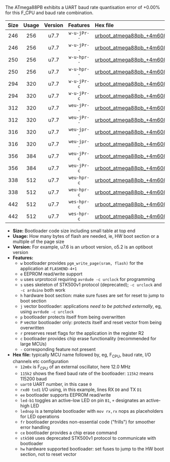 The ATmega88PB exhibits a UART baud rate quantisation error of +0.00% for this F_CPU and baud rate combination.

|Size|Usage|Version|Features|Hex file|
|:-:|:-:|:-:|:-:|:--|
|246|256|u7.7|`w-u-jPr--`|[urboot_atmega88pb_+4m608x_++57k6_uart0_rxd0_txd1_led+b5.hex](https://raw.githubusercontent.com/stefanrueger/urboot.hex/main/mcus/atmega88pb/external_oscillator/fcpu_+4m608x/br_++57k6/urboot_atmega88pb_+4m608x_++57k6_uart0_rxd0_txd1_led+b5.hex)|
|246|256|u7.7|`w-u-jPr--`|[urboot_atmega88pb_+4m608x_++57k6_uart0_rxd0_txd1_lednop.hex](https://raw.githubusercontent.com/stefanrueger/urboot.hex/main/mcus/atmega88pb/external_oscillator/fcpu_+4m608x/br_++57k6/urboot_atmega88pb_+4m608x_++57k6_uart0_rxd0_txd1_lednop.hex)|
|250|256|u7.7|`w-u-hpr--`|[urboot_atmega88pb_+4m608x_++57k6_uart0_rxd0_txd1_led+b5_fr_hw.hex](https://raw.githubusercontent.com/stefanrueger/urboot.hex/main/mcus/atmega88pb/external_oscillator/fcpu_+4m608x/br_++57k6/urboot_atmega88pb_+4m608x_++57k6_uart0_rxd0_txd1_led+b5_fr_hw.hex)|
|250|256|u7.7|`w-u-hpr--`|[urboot_atmega88pb_+4m608x_++57k6_uart0_rxd0_txd1_lednop_fr_hw.hex](https://raw.githubusercontent.com/stefanrueger/urboot.hex/main/mcus/atmega88pb/external_oscillator/fcpu_+4m608x/br_++57k6/urboot_atmega88pb_+4m608x_++57k6_uart0_rxd0_txd1_lednop_fr_hw.hex)|
|294|320|u7.7|`w-u-jPr-c`|[urboot_atmega88pb_+4m608x_++57k6_uart0_rxd0_txd1_led+b5_fr_ce.hex](https://raw.githubusercontent.com/stefanrueger/urboot.hex/main/mcus/atmega88pb/external_oscillator/fcpu_+4m608x/br_++57k6/urboot_atmega88pb_+4m608x_++57k6_uart0_rxd0_txd1_led+b5_fr_ce.hex)|
|294|320|u7.7|`w-u-jPr-c`|[urboot_atmega88pb_+4m608x_++57k6_uart0_rxd0_txd1_lednop_fr_ce.hex](https://raw.githubusercontent.com/stefanrueger/urboot.hex/main/mcus/atmega88pb/external_oscillator/fcpu_+4m608x/br_++57k6/urboot_atmega88pb_+4m608x_++57k6_uart0_rxd0_txd1_lednop_fr_ce.hex)|
|312|320|u7.7|`weu-jPr--`|[urboot_atmega88pb_+4m608x_++57k6_uart0_rxd0_txd1_ee_led+b5.hex](https://raw.githubusercontent.com/stefanrueger/urboot.hex/main/mcus/atmega88pb/external_oscillator/fcpu_+4m608x/br_++57k6/urboot_atmega88pb_+4m608x_++57k6_uart0_rxd0_txd1_ee_led+b5.hex)|
|312|320|u7.7|`weu-jPr--`|[urboot_atmega88pb_+4m608x_++57k6_uart0_rxd0_txd1_ee_lednop.hex](https://raw.githubusercontent.com/stefanrueger/urboot.hex/main/mcus/atmega88pb/external_oscillator/fcpu_+4m608x/br_++57k6/urboot_atmega88pb_+4m608x_++57k6_uart0_rxd0_txd1_ee_lednop.hex)|
|316|320|u7.7|`weu-jpr--`|[urboot_atmega88pb_+4m608x_++57k6_uart0_rxd0_txd1_ee_led+b5_fr.hex](https://raw.githubusercontent.com/stefanrueger/urboot.hex/main/mcus/atmega88pb/external_oscillator/fcpu_+4m608x/br_++57k6/urboot_atmega88pb_+4m608x_++57k6_uart0_rxd0_txd1_ee_led+b5_fr.hex)|
|316|320|u7.7|`weu-jpr--`|[urboot_atmega88pb_+4m608x_++57k6_uart0_rxd0_txd1_ee_lednop_fr.hex](https://raw.githubusercontent.com/stefanrueger/urboot.hex/main/mcus/atmega88pb/external_oscillator/fcpu_+4m608x/br_++57k6/urboot_atmega88pb_+4m608x_++57k6_uart0_rxd0_txd1_ee_lednop_fr.hex)|
|356|384|u7.7|`weu-jPr-c`|[urboot_atmega88pb_+4m608x_++57k6_uart0_rxd0_txd1_ee_led+b5_fr_ce.hex](https://raw.githubusercontent.com/stefanrueger/urboot.hex/main/mcus/atmega88pb/external_oscillator/fcpu_+4m608x/br_++57k6/urboot_atmega88pb_+4m608x_++57k6_uart0_rxd0_txd1_ee_led+b5_fr_ce.hex)|
|356|384|u7.7|`weu-jPr-c`|[urboot_atmega88pb_+4m608x_++57k6_uart0_rxd0_txd1_ee_lednop_fr_ce.hex](https://raw.githubusercontent.com/stefanrueger/urboot.hex/main/mcus/atmega88pb/external_oscillator/fcpu_+4m608x/br_++57k6/urboot_atmega88pb_+4m608x_++57k6_uart0_rxd0_txd1_ee_lednop_fr_ce.hex)|
|338|512|u7.7|`weu-hpr-c`|[urboot_atmega88pb_+4m608x_++57k6_uart0_rxd0_txd1_ee_led+b5_fr_ce_hw.hex](https://raw.githubusercontent.com/stefanrueger/urboot.hex/main/mcus/atmega88pb/external_oscillator/fcpu_+4m608x/br_++57k6/urboot_atmega88pb_+4m608x_++57k6_uart0_rxd0_txd1_ee_led+b5_fr_ce_hw.hex)|
|338|512|u7.7|`weu-hpr-c`|[urboot_atmega88pb_+4m608x_++57k6_uart0_rxd0_txd1_ee_lednop_fr_ce_hw.hex](https://raw.githubusercontent.com/stefanrueger/urboot.hex/main/mcus/atmega88pb/external_oscillator/fcpu_+4m608x/br_++57k6/urboot_atmega88pb_+4m608x_++57k6_uart0_rxd0_txd1_ee_lednop_fr_ce_hw.hex)|
|442|512|u7.7|`wes-hpr-c`|[urboot_atmega88pb_+4m608x_++57k6_uart0_rxd0_txd1_ee_led+b5_fr_ce_stk500_hw.hex](https://raw.githubusercontent.com/stefanrueger/urboot.hex/main/mcus/atmega88pb/external_oscillator/fcpu_+4m608x/br_++57k6/urboot_atmega88pb_+4m608x_++57k6_uart0_rxd0_txd1_ee_led+b5_fr_ce_stk500_hw.hex)|
|442|512|u7.7|`wes-hpr-c`|[urboot_atmega88pb_+4m608x_++57k6_uart0_rxd0_txd1_ee_lednop_fr_ce_stk500_hw.hex](https://raw.githubusercontent.com/stefanrueger/urboot.hex/main/mcus/atmega88pb/external_oscillator/fcpu_+4m608x/br_++57k6/urboot_atmega88pb_+4m608x_++57k6_uart0_rxd0_txd1_ee_lednop_fr_ce_stk500_hw.hex)|

- **Size:** Bootloader code size including small table at top end
- **Usage:** How many bytes of flash are needed, ie, HW boot section or a multiple of the page size
- **Version:** For example, u7.6 is an urboot version, o5.2 is an optiboot version
- **Features:**
  + `w` bootloader provides `pgm_write_page(sram, flash)` for the application at `FLASHEND-4+1`
  + `e` EEPROM read/write support
  + `u` uses urprotocol requiring `avrdude -c urclock` for programming
  + `s` uses skeleton of STK500v1 protocol (deprecated); `-c urclock` and `-c arduino` both work
  + `h` hardware boot section: make sure fuses are set for reset to jump to boot section
  + `j` vector bootloader: applications *need to be patched externally*, eg, using `avrdude -c urclock`
  + `p` bootloader protects itself from being overwritten
  + `P` vector bootloader only: protects itself and reset vector from being overwritten
  + `r` preserves reset flags for the application in the register R2
  + `c` bootloader provides chip erase functionality (recommended for large MCUs)
  + `-` corresponding feature not present
- **Hex file:** typically MCU name followed by, eg, F<sub>CPU</sub>, baud rate, I/O channels etc configuration
  + `12m0x` is F<sub>CPU</sub> of an external oscillator, here 12.0 MHz
  + `115k2` shows the fixed baud rate of the bootloader: `115k2` means 115200 baud
  + `uart0` UART number, in this case `0`
  + `rxd0 txd1` I/O using, in this example, lines RX `D0` and TX `D1`
  + `ee` bootloader supports EEPROM read/write
  + `led-b1` toggles an active-low LED on pin `B1`, `+` designates an active-high LED
  + `lednop` is a template bootloader with `mov rx,rx` nops as placeholders for LED operations
  + `fr` bootloader provides non-essential code ("frills") for smoother error handling
  + `ce` bootloader provides a chip erase command
  + `stk500` uses deprecated STK500v1 protocol to communicate with bootloader
  + `hw` hardware supported bootloader: set fuses to jump to the HW boot section, not to reset vector
